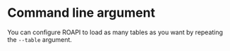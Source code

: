 # Command line argument

You can configure ROAPI to load as many tables as you want by repeating the `--table` argument.
